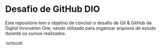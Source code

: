 # Desafio de GitHub DIO

<p>Este repositório tem o objetivo de concluir o desafio de Git & GitHub da Digital Innovation One, sendo utilizado para organizar arquivos de estudo durante os cursos realizados.</p> :octocat:
